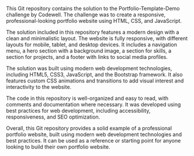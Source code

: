 This Git repository contains the solution to the Portfolio-Template-Demo challenge by Codewell. The challenge was to create a responsive, professional-looking portfolio website using HTML, CSS, and JavaScript.

The solution included in this repository features a modern design with a clean and minimalistic layout. The website is fully responsive, with different layouts for mobile, tablet, and desktop devices. It includes a navigation menu, a hero section with a background image, a section for skills, a section for projects, and a footer with links to social media profiles.

The solution was built using modern web development technologies, including HTML5, CSS3, JavaScript, and the Bootstrap framework. It also features custom CSS animations and transitions to add visual interest and interactivity to the website.

The code in this repository is well-organized and easy to read, with comments and documentation where necessary. It was developed using best practices for web development, including accessibility, responsiveness, and SEO optimization.

Overall, this Git repository provides a solid example of a professional portfolio website, built using modern web development technologies and best practices. It can be used as a reference or starting point for anyone looking to build their own portfolio website.

